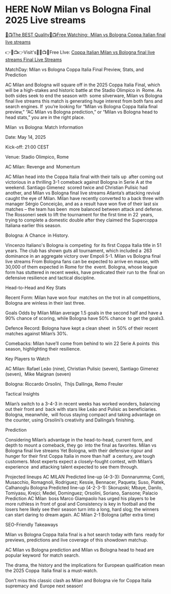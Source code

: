 # HERE NoW Milan vs Bologna Final 2025 Live streams

[🔴📺The BEST Quality🔴📺Free Watching: Milan vs Bologna Coppa Italian final live streams](https://rb.gy/h8m0i0)

👉🔴📺👉Visit's📲🔴📺📲Free LIve: [Coppa Italian Milan vs Bologna final live streams Final Live Streams](https://rb.gy/h8m0i0)

MatchDay: Milan vs Bologna Coppa Italia Final Preview, Stats, and Prediction

AC Milan and Bologna will square off in the 2025 Coppa Italia Final, which will be a high-stakes and historic battle at the Stadio Olimpico in Rome. As both sides seek to end the season with some silverware, Milan vs Bologna final live streams this match is generating huge interest from both fans and search engines. If you’re looking for “Milan vs Bologna Coppa Italia final preview,” “AC Milan vs Bologna prediction,” or “Milan vs Bologna head to head stats,” you are in the right place.

Milan vs Bologna: Match Information

Date: May 14, 2025

Kick-off: 21:00 CEST

Venue: Stadio Olimpico, Rome

AC Milan: Revenge and Momentum

AC Milan head into the Coppa Italia final with their tails up after coming out victorious in a thrilling 3-1 comeback against Bologna in Serie A at the weekend. Santiago Gimenez scored twice and Christian Pulisic had another, and Milan vs Bologna final live streams Atlanta’s attacking revival caught the eye of Milan. Milan have recently converted to a back three with manager Sérgio Conceição, and as a result have won five of their last six matches – the team has been more balanced between attack and defense. The Rossoneri seek to lift the tournament for the first time in 22 years, trying to complete a domestic double after they claimed the Supercoppa Italiana earlier this season.

Bologna: A Chance in History.

Vincenzo Italiano's Bologna is competing for its first Coppa Italia title in 51 years. The club has shown guts all tournament, which included a 263 dominance in an aggregate victory over Empoli 5-1. Milan vs Bologna final live streams  From Bologna fans can be expected to arrive en masse, with 30,000 of them expected in Rome for the event. Bologna, whose league form has stuttered in recent weeks, have predicated their run to the final on defensive resilience and tactical discipline.

Head-to-Head and Key Stats

Recent Form: Milan have won four matches on the trot in all competitions, Bologna are winless in their last three.

Goals Odds by Milan Milan average 1.5 goals in the second half and have a 90% chance of scoring, while Bologna have 50% chance to get the goals3.

Defence Record: Bologna have kept a clean sheet in 50% of their recent matches against Milan’s 30%.

Comebacks: Milan have’ll come from behind to win 22 Serie A points this season, highlighting their resilience.

Key Players to Watch

AC Milan: Rafael Leão (nine), Christian Pulisic (seven), Santiago Gimenez (seven), Mike Maignan (seven)

Bologna: Riccardo Orsolini, Thijs Dallinga, Remo Freuler

Tactical Insights

Milan’s switch to a 3-4-3 in recent weeks has worked wonders, balancing out their front and back with stars like Leão and Pulisic as beneficiaries. Bologna, meanwhile, will focus staying compact and taking advantage on the counter, using Orsolini’s creativity and Dallinga’s finishing.

Prediction

Considering Milan’s advantage in the head-to-head, current form, and depth to mount a comeback, they go into the final as favorites. Milan vs Bologna final live streams Yet Bologna, with their defensive rigour and hunger for their first Coppa Italia in more than half a century, are tough customers. Most experts expect a closely-fought contest, with Milan’s experience and attacking talent expected to see them through.

Projected lineups AC MILAN Predicted line-up (4-3-3): Donnarumma; Conti, Musacchio, Romagnoli, Rodriguez; Kessie, Bennacer, Paqueta; Suso, Piatek, Calhanoglu Bologna Predicted line-up (4-2-3-1): Skorupski; Mbaye, Danilo, Tomiyasu, Krejci; Medel, Dominguez; Orsolini, Soriano, Sansone; Palacio Prediction AC Milan boss Marco Giampaolo has urged his players to be more ruthless in front of goal and Consistency is key in football and the losers here likely see their season turn into a long, hard slog; the winners can start daring to dream again. AC Milan 2-1 Bologna (after extra time)

SEO-Friendly Takeaways

Milan vs Bologna Coppa Italia final is a hot search today with fans ready for previews, predictions and live coverage of this showdown matchup.

AC Milan vs Bologna prediction and Milan vs Bologna head to head are popular keyword for match search.

The drama, the history and the implications for European qualification mean the 2025 Coppa Italia final is a must-watch.

Don’t miss this classic clash as Milan and Bologna vie for Coppa Italia supremacy and Europe next season!
